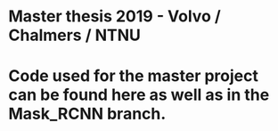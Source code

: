 # Master thesis 2019 - Volvo / Chalmers / NTNU

# Code used for the master project can be found here as well as in the Mask_RCNN branch.



